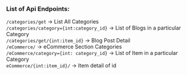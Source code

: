 ### List of Api Endpoints:
`/categories/get` -> List All Categories \
`/categories/category={int:category_id}` -> List of Blogs in a particular Category\
`/categories/get/{int:item_id}` -> Blog Post Detail\
`/eCommerce/` -> eCommerce Section Categories\
`/eCommerce/category={int: category_id}` -> List of Item in a particular Category\
`eCommerce/{int:item_id}/` -> Item detail of id 